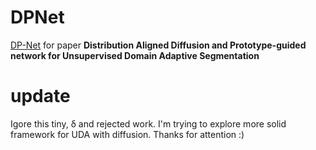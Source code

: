 # DPNet
 [DP-Net](https://arxiv.org/abs/2303.12313) for paper **Distribution Aligned Diffusion and Prototype-guided network for Unsupervised Domain Adaptive Segmentation**

# update
Igore this tiny, δ and rejected work. I'm trying to explore more solid framework for UDA with diffusion.
Thanks for attention :)

